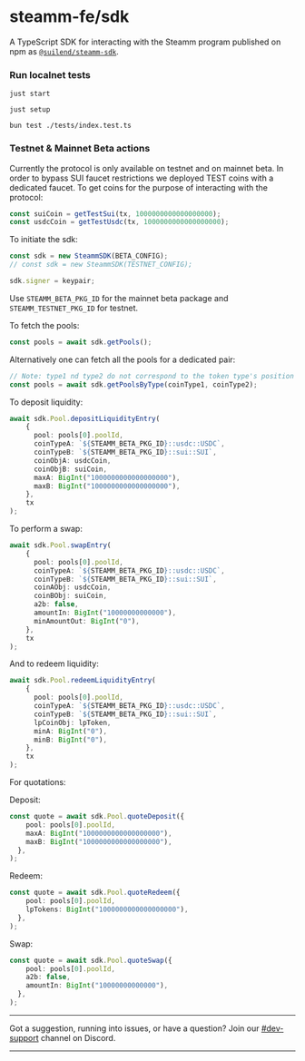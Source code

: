 # steamm-fe/sdk

A TypeScript SDK for interacting with the Steamm program published on npm as [`@suilend/steamm-sdk`](https://www.npmjs.com/package/@suilend/steamm-sdk).

### Run localnet tests
`just start`

`just setup`

`bun test ./tests/index.test.ts`

### Testnet & Mainnet Beta actions

Currently the protocol is only available on testnet and on mainnet beta. In order to bypass SUI faucet restrictions we deployed TEST coins with a dedicated faucet. To get coins for the purpose of interacting with the protocol:

```ts
const suiCoin = getTestSui(tx, 1000000000000000000);
const usdcCoin = getTestUsdc(tx, 1000000000000000000);
```

To initiate the sdk:

```ts
const sdk = new SteammSDK(BETA_CONFIG);
// const sdk = new SteammSDK(TESTNET_CONFIG);

sdk.signer = keypair;
```

Use `STEAMM_BETA_PKG_ID` for the mainnet beta package and `STEAMM_TESTNET_PKG_ID` for testnet.

To fetch the pools:

```ts
const pools = await sdk.getPools();
```

Alternatively one can fetch all the pools for a dedicated pair:

```ts
// Note: type1 nd type2 do not correspond to the token type's position in the pool
const pools = await sdk.getPoolsByType(coinType1, coinType2);
```

To deposit liquidity:

```ts
await sdk.Pool.depositLiquidityEntry(
    {
      pool: pools[0].poolId,
      coinTypeA: `${STEAMM_BETA_PKG_ID}::usdc::USDC`,
      coinTypeB: `${STEAMM_BETA_PKG_ID}::sui::SUI`,
      coinObjA: usdcCoin,
      coinObjB: suiCoin,
      maxA: BigInt("1000000000000000000"),
      maxB: BigInt("1000000000000000000"),
    },
    tx
);
```

To perform a swap:
```ts
await sdk.Pool.swapEntry(
    {
      pool: pools[0].poolId,
      coinTypeA: `${STEAMM_BETA_PKG_ID}::usdc::USDC`,
      coinTypeB: `${STEAMM_BETA_PKG_ID}::sui::SUI`,
      coinAObj: usdcCoin,
      coinBObj: suiCoin,
      a2b: false,
      amountIn: BigInt("10000000000000"),
      minAmountOut: BigInt("0"),
    },
    tx
);
```

And to redeem liquidity:

```ts
await sdk.Pool.redeemLiquidityEntry(
    {
      pool: pools[0].poolId,
      coinTypeA: `${STEAMM_BETA_PKG_ID}::usdc::USDC`,
      coinTypeB: `${STEAMM_BETA_PKG_ID}::sui::SUI`,
      lpCoinObj: lpToken,
      minA: BigInt("0"),
      minB: BigInt("0"),
    },
    tx
);
```


For quotations:


Deposit:
```ts
const quote = await sdk.Pool.quoteDeposit({
    pool: pools[0].poolId,
    maxA: BigInt("1000000000000000000"),
    maxB: BigInt("1000000000000000000"),
  },
);
```

Redeem:
```ts
const quote = await sdk.Pool.quoteRedeem({
    pool: pools[0].poolId,
    lpTokens: BigInt("1000000000000000000"),
  },
);
```

Swap:
```ts
const quote = await sdk.Pool.quoteSwap({
    pool: pools[0].poolId,
    a2b: false,
    amountIn: BigInt("10000000000000"),
  },
);
```

---

Got a suggestion, running into issues, or have a question? Join our [#dev-support](https://discord.com/channels/1202984617087598622/1238023733403193385) channel on Discord.


---